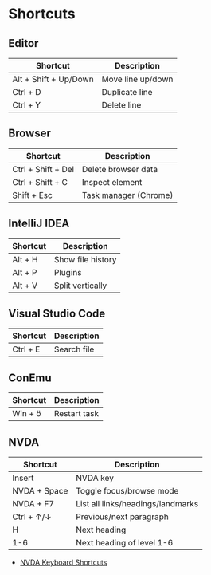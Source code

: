 # Shortcuts

## Editor

| Shortcut              | Description            |
| --------------------- | ---------------------- |
| Alt + Shift + Up/Down | Move line up/down      |
| Ctrl + D              | Duplicate line         |
| Ctrl + Y              | Delete line            |

## Browser

| Shortcut              | Description            |
| --------------------- | ---------------------- |
| Ctrl + Shift + Del    | Delete browser data    |
| Ctrl + Shift + C      | Inspect element        |
| Shift + Esc           | Task manager (Chrome)  |

## IntelliJ IDEA

| Shortcut              | Description            |
| --------------------- | ---------------------- |
| Alt + H               | Show file history      |
| Alt + P               | Plugins                |
| Alt + V               | Split vertically       |

## Visual Studio Code

| Shortcut              | Description            |
| --------------------- | ---------------------- |
| Ctrl + E              | Search file            |

## ConEmu

| Shortcut              | Description            |
| --------------------- | ---------------------- |
| Win + ö               | Restart task           |

## NVDA

| Shortcut              | Description                       |
| --------------------- | --------------------------------- |
| Insert                | NVDA key                          |
| NVDA + Space          | Toggle focus/browse mode          |
| NVDA + F7             | List all links/headings/landmarks |
| Ctrl + ↑/↓            | Previous/next paragraph           |
| H                     | Next heading                      |
| 1-6                   | Next heading of level 1-6         |

 - [NVDA Keyboard Shortcuts](https://dequeuniversity.com/screenreaders/nvda-keyboard-shortcuts)